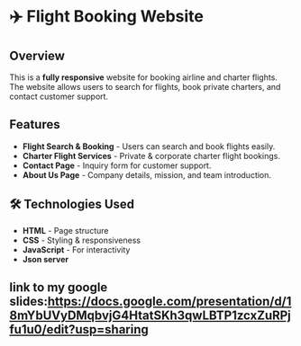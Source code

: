 # ✈️ Flight Booking Website

## Overview

This is a **fully responsive** website for booking airline and charter flights. The website allows users to search for flights, book private charters, and contact customer support.

## Features

- **Flight Search & Booking** - Users can search and book flights easily.
- **Charter Flight Services** - Private & corporate charter flight bookings.
- **Contact Page** - Inquiry form for customer support.
- **About Us Page** - Company details, mission, and team introduction.

## 🛠️ Technologies Used

- **HTML** - Page structure
- **CSS** - Styling & responsiveness
- **JavaScript** - For interactivity
- **Json server**

## link to my google slides:https://docs.google.com/presentation/d/18mYbUVyDMqbvjG4HtatSKh3qwLBTP1zcxZuRPjfu1u0/edit?usp=sharing
